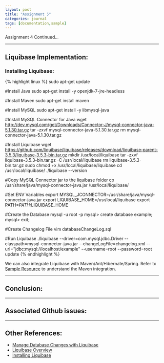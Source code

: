 ```yaml
---
layout: post
title: "Assignment 5"
categories: journal
tags: [documentation,sample]
---
```


Assignment 4 Continued...

***

## Liquibase Implementation:

### Installing Liquibase:

{% highlight linux %}
sudo apt-get update

#Install Java
sudo apt-get install -y openjdk-7-jre-headless

#Install Maven
sudo apt-get install maven

#Install MySQL
sudo apt-get install -y libmysql-java

#Install MySQL Connector for Java
wget http://dev.mysql.com/get/Downloads/Connector-J/mysql-connector-java-5.1.30.tar.gz
tar -zxvf mysql-connector-java-5.1.30.tar.gz
rm mysql-connector-java-5.1.30.tar.gz

#Install Liquibase
wget https://github.com/liquibase/liquibase/releases/download/liquibase-parent-3.5.3/liquibase-3.5.3-bin.tar.gz
mkdir /usr/local/liquibase
tar -zxvf liquibase-3.5.3-bin.tar.gz -C /usr/local/liquibase
rm liquibase-3.5.3-bin.tar.gz
sudo chmod +x /usr/local/liquibase/liquibase
cd /usr/local/liquibase/
./liquibase --version

#Copy MySQL Connector jar to the liquibase folder
cp /usr/share/java/mysql-connector-java.jar /usr/local/liquibase/ 

#Set ENV Variables
export MYSQL_JCONNECTOR=/usr/share/java/mysql-connector-java.jar
export LIQUIBASE_HOME=/usr/local/liquibase
export PATH=$PATH:$LIQUIBASE_HOME

#Create the Database
mysql -u root -p
mysql> create database example;
mysql> exit;

#Create Changelog File
vim databaseChangeLog.sql

#Run Liquibase
./liquibase --driver=com.mysql.jdbc.Driver --classpath=mysql-connector-java.jar  --changeLogFile=changelog.xml --url="jdbc:mysql://localhost/example" --username=root --password=root update
{% endhighlight %}

We can also integrate Liquibase with Maven/Ant/Hibernate/Spring. Refer to [Sample Resource](https://github.com/tilaks26/Liquibase_Test) to understand the Maven integration.

***

## Conclusion:

***

## Associated Github issues:

***

## Other References:
- [Manage Database Changes with Liquibase](https://earlyandoften.wordpress.com/2010/06/28/intro-to-liquibase/)
- [Liquibase Overview](https://www.youtube.com/watch?v=Btk8WTxgH3c)
- [Installing Liquibase](http://monkeyphp.blogspot.com/2014/05/installing-liquibase-311-on-centos-65.html)